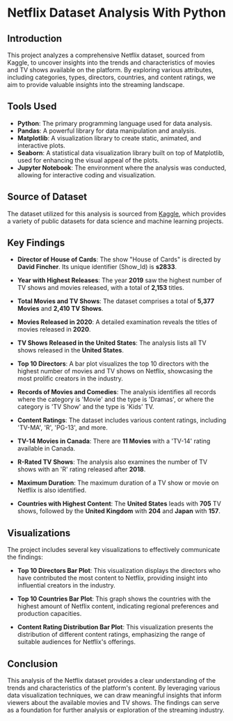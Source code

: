 # Netflix Dataset Analysis With Python

## Introduction
This project analyzes a comprehensive Netflix dataset, sourced from Kaggle, to uncover insights into the trends and characteristics of movies and TV shows available on the platform. By exploring various attributes, including categories, types, directors, countries, and content ratings, we aim to provide valuable insights into the streaming landscape.

## Tools Used
- **Python**: The primary programming language used for data analysis.
- **Pandas**: A powerful library for data manipulation and analysis.
- **Matplotlib**: A visualization library to create static, animated, and interactive plots.
- **Seaborn**: A statistical data visualization library built on top of Matplotlib, used for enhancing the visual appeal of the plots.
- **Jupyter Notebook**: The environment where the analysis was conducted, allowing for interactive coding and visualization.

## Source of Dataset
The dataset utilized for this analysis is sourced from [Kaggle](https://www.kaggle.com/datasets/), which provides a variety of public datasets for data science and machine learning projects.

## Key Findings
- **Director of House of Cards**: The show "House of Cards" is directed by **David Fincher**. Its unique identifier (Show_Id) is **s2833**.
  
- **Year with Highest Releases**: The year **2019** saw the highest number of TV shows and movies released, with a total of **2,153** titles.

- **Total Movies and TV Shows**: The dataset comprises a total of **5,377 Movies** and **2,410 TV Shows**.

- **Movies Released in 2020**: A detailed examination reveals the titles of movies released in **2020**.

- **TV Shows Released in the United States**: The analysis lists all TV shows released in the **United States**.

- **Top 10 Directors**: A bar plot visualizes the top 10 directors with the highest number of movies and TV shows on Netflix, showcasing the most prolific creators in the industry.
  
- **Records of Movies and Comedies**: The analysis identifies all records where the category is 'Movie' and the type is 'Dramas', or where the category is 'TV Show' and the type is 'Kids' TV.

- **Content Ratings**: The dataset includes various content ratings, including 'TV-MA', 'R', 'PG-13', and more.

- **TV-14 Movies in Canada**: There are **11 Movies** with a 'TV-14' rating available in Canada.

- **R-Rated TV Shows**: The analysis also examines the number of TV shows with an 'R' rating released after **2018**.

- **Maximum Duration**: The maximum duration of a TV show or movie on Netflix is also identified.

- **Countries with Highest Content**: The **United States** leads with **705** TV shows, followed by the **United Kingdom** with **204** and **Japan** with **157**.

## Visualizations
The project includes several key visualizations to effectively communicate the findings:

- **Top 10 Directors Bar Plot**: This visualization displays the directors who have contributed the most content to Netflix, providing insight into influential creators in the industry.
  
- **Top 10 Countries Bar Plot**: This graph shows the countries with the highest amount of Netflix content, indicating regional preferences and production capacities.
  
- **Content Rating Distribution Bar Plot**: This visualization presents the distribution of different content ratings, emphasizing the range of suitable audiences for Netflix's offerings.

## Conclusion
This analysis of the Netflix dataset provides a clear understanding of the trends and characteristics of the platform's content. By leveraging various data visualization techniques, we can draw meaningful insights that inform viewers about the available movies and TV shows. The findings can serve as a foundation for further analysis or exploration of the streaming industry.
